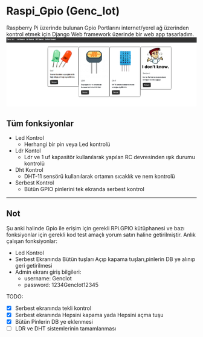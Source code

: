 # Raspi_Gpio (Genc_Iot)
Raspberry Pi üzerinde bulunan Gpio Portlarını internet/yerel ağ üzerinden kontrol etmek için Django Web framework üzerinde bir web app tasarladım.
![Anaekran](https://raw.githubusercontent.com/mgenc2077/Raspi_iot/master/anaekran.png)
## Tüm fonksiyonlar
* Led Kontrol
  * Herhangi bir pin veya Led kontrolü
* Ldr Kontol
  * Ldr ve 1 uf kapasitör kullanılarak yapılan RC devresinden ışık durumu kontrolü
* Dht Kontrol
  * DHT-11 sensörü kullanılarak ortamın sıcaklık ve nem kontrolü
* Serbest Kontrol
  * Bütün GPIO pinlerini tek ekranda serbest kontrol

---
## Not
Şu anki halinde Gpio ile erişim için gerekli RPi.GPIO kütüphanesi ve bazı fonksiyonlar için gerekli kod test amaçlı yorum satırı haline getirilmiştir.
Anlık çalışan fonksiyonlar:
* Led Kontrol
* Serbest Ekranında Bütün tuşları Açıp kapama tuşları,pinlerin DB ye alınıp geri getirilmesi
* Admin ekranı giriş bilgileri:
  * username: GencIot
  * password: 1234GencIot12345

TODO:
* [x] Serbest ekranında tekli kontrol
* [x] Serbest ekranında Hepsini kapama yada Hepsini açma tuşu
* [x] Bütün Pinlerin DB ye eklenmesi
* [ ] LDR ve DHT sistemlerinin tamamlanması